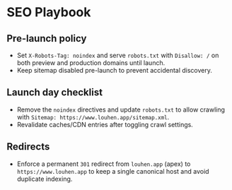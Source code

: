 # SEO Playbook

## Pre-launch policy

- Set `X-Robots-Tag: noindex` and serve `robots.txt` with `Disallow: /` on both preview and production domains until launch.
- Keep sitemap disabled pre-launch to prevent accidental discovery.

## Launch day checklist

- Remove the `noindex` directives and update `robots.txt` to allow crawling with `Sitemap: https://www.louhen.app/sitemap.xml`.
- Revalidate caches/CDN entries after toggling crawl settings.

## Redirects

- Enforce a permanent `301` redirect from `louhen.app` (apex) to `https://www.louhen.app` to keep a single canonical host and avoid duplicate indexing.

